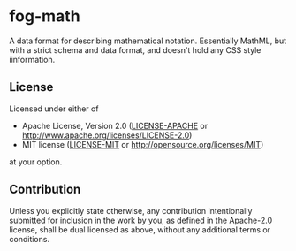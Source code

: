 # fog-math

A data format for describing mathematical notation. Essentially MathML, but with 
a strict schema and data format, and doesn't hold any CSS style iinformation.

## License

Licensed under either of

- Apache License, Version 2.0
	([LICENSE-APACHE](LICENSE-APACHE) or http://www.apache.org/licenses/LICENSE-2.0)
- MIT license
	([LICENSE-MIT](LICENSE-MIT) or http://opensource.org/licenses/MIT)

at your option.

## Contribution

Unless you explicitly state otherwise, any contribution intentionally submitted
for inclusion in the work by you, as defined in the Apache-2.0 license, shall be
dual licensed as above, without any additional terms or conditions.
